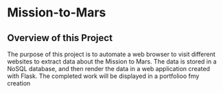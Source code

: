 # Mission-to-Mars

## Overview of this Project

The purpose of this project is to automate a web browser to visit different websites to extract data about the Mission to Mars. The data is stored in a NoSQL database, and then render the data in a web application created with Flask. The completed work will be displayed in a portfolioo fmy creation

